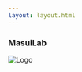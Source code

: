 ```yaml
---
layout: layout.html
---
```

### MasuiLab

![Logo](http://gyazz.com/upload/d78ae229ef2062b892e7598a1af4286f.png)

